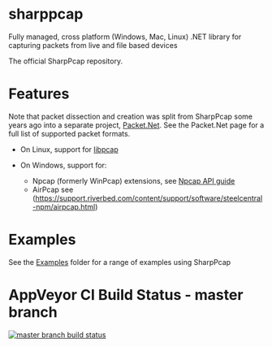 # sharppcap
Fully managed, cross platform (Windows, Mac, Linux) .NET library for capturing packets from live and file based devices

The official SharpPcap repository.

# Features
Note that packet dissection and creation was split from SharpPcap some years ago into a separate project, [Packet.Net](https://github.com/chmorgan/packetnet). See the Packet.Net page for a full list of supported packet formats.

* On Linux, support for [libpcap](http://www.tcpdump.org/manpages/pcap.3pcap.html)

* On Windows, support for:
  * Npcap (formerly WinPcap) extensions, see [Npcap API guide](https://nmap.org/npcap/guide/npcap-devguide.html#npcap-api)
  * AirPcap see (https://support.riverbed.com/content/support/software/steelcentral-npm/airpcap.html)

# Examples
See the [Examples](https://github.com/chmorgan/sharppcap/tree/master/Examples) folder for a range of examples using SharpPcap

AppVeyor CI Build Status - master branch
==================================
[![master branch build status](https://ci.appveyor.com/api/projects/status/31ic0bi768t9tp4g/branch/master?svg=true)](https://ci.appveyor.com/project/chmorgan/sharppcap/branch/master)

